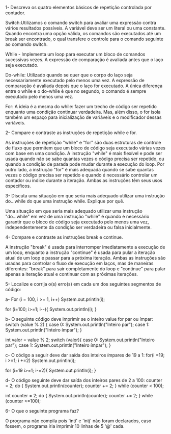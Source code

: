 1- Descreva os quatro elementos básicos de repetição controlada por contador.

Switch:Utilizamos o comando switch para avaliar uma expressão contra vários resultados possíveis. A variável deve ser um literal ou uma constante.
Quando encontra uma opção válida, os comandos são executados até um break ser encontrado, o qual transfere o controle para o comando seguinte ao comando switch.

While - Implementa um loop para executar um bloco de comandos sucessivas vezes.
A expressão de comparação é avaliada antes que o laço seja executado.

Do-while: Utilizado quando se quer que o corpo do laço seja necessariamente executado pelo menos uma vez. A expressão de comparação é avaliada depois que o laço for executado. A única diferença entre o while e o do-while é que no segundo, o comando é sempre executado pelo menos uma vez.

For: A ideia é a mesma do while: fazer um trecho de código ser repetido enquanto uma condição continuar verdadeira. Mas, além disso, o for isola também um espaço para inicialização de variáveis e o modificador dessas variáveis.


2- Compare e contraste as instruções de repetição while e for.

 As instruções de repetição "while" e "for" são duas estruturas de controle de fluxo que permitem que um bloco de código seja executado várias vezes com base em uma condição.
 A instrução "while" é mais flexível e pode ser usada quando não se sabe quantas vezes o código precisa ser repetido, ou quando a condição de parada pode mudar durante a execução do loop. Por outro lado, a instrução "for" é mais adequada quando se sabe quantas vezes o código precisa ser repetido e quando é necessário controlar um contador ou índice durante a iteração. Ambas as instruções têm seus usos específicos.



 3- Discuta uma situação em que seria mais adequado utilizar uma instrução do...while do que uma instrução while. Explique por quê.

Uma situação em que seria mais adequado utilizar uma instrução "do...while" em vez de uma instrução "while" é quando é necessário garantir que o bloco de código seja executado pelo menos uma vez, independentemente da condição ser verdadeira ou falsa inicialmente.



4- Compare e contraste as instruções break e continue.

 A instrução "break" é usada para interromper imediatamente a execução de um loop, enquanto a instrução "continue" é usada para pular a iteração atual de um loop e passar para a próxima iteração. Ambas as instruções são usadas para controlar o fluxo de execução em laços, mas de maneiras diferentes: "break" para sair completamente do loop e "continue" para pular apenas a iteração atual e continuar com as próximas iterações.


 5- Localize e corrija o(s) erro(s) em cada um dos seguintes segmentos de código:

a- For (i = 100, i >= 1, i++)
System.out.println(i);

for (i=100; i>=1; i--){
    System.out.println(i);
}



b- O seguinte código deve imprimir se o inteiro value for par ou ímpar:
switch (value % 2) {
case 0:
System.out.println("Inteiro par");
case 1:
System.out.println("Inteiro ímpar");
}

int valor = value % 2;
switch (valor){
case 0:
System.out.println("Inteiro par");
case 1:
System.out.println("Inteiro ímpar");
}




c- O código a seguir deve dar saída dos inteiros ímpares de 19 a 1:
for(i =19; i >=1; i +=2) System.out.println(i);

for (i=19 i>=1; i-=2){
    System.out.println(i);
}



d- O código seguinte deve dar saída dos inteiros pares de 2 a 100:
counter = 2;
do {
System.out.println(counter);
counter += 2;
} while (counter < 100); 


int counter = 2;
do {
    System.out.println(counter);
    counter += 2;
} while (counter <=100);



6- O que o seguinte programa faz?

O programa não compila pois 'inti' e 'intj' não foram declarados, caso fossem, o programa iria imprimir 10 linhas de 5 '@' cada.